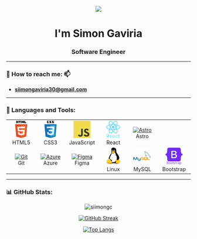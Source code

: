 <div id="header" align="center">
    <img src="https://media.giphy.com/media/eCqFYAVjjDksg/giphy.gif" width="200"/>
    <h1 align="center">I'm Simon Gaviria</h1>
    <h3 align="center">Software Engineer</h3>
</div>

---

### 🍄 How to reach me: 📫

- **siimongaviria30@gmail.com**

---

### 🔨 Languages and Tools:
<table align="center">
  <tr>
    <td align="center" width="96">
      <a href="https://developer.mozilla.org/en-US/docs/Web/HTML" target="_blank">
        <img src="https://raw.githubusercontent.com/devicons/devicon/master/icons/html5/html5-original-wordmark.svg" width="48" height="48" alt="HTML5"/>
      </a>
      <br>HTML5
    </td>
    <td align="center" width="96">
      <a href="https://developer.mozilla.org/en-US/docs/Web/CSS" target="_blank">
        <img src="https://raw.githubusercontent.com/devicons/devicon/master/icons/css3/css3-original-wordmark.svg" width="48" height="48" alt="CSS3"/>
      </a>
      <br>CSS3
    </td>
    <td align="center" width="96">
      <a href="https://developer.mozilla.org/en-US/docs/Web/JavaScript" target="_blank">
        <img src="https://raw.githubusercontent.com/devicons/devicon/master/icons/javascript/javascript-original.svg" width="48" height="48" alt="JavaScript"/>
      </a>
      <br>JavaScript
    </td>
    <td align="center" width="96">
      <a href="https://reactjs.org/" target="_blank">
        <img src="https://raw.githubusercontent.com/devicons/devicon/master/icons/react/react-original-wordmark.svg" width="48" height="48" alt="React"/>
      </a>
      <br>React
    </td>
    <td align="center" width="96">
      <a href="https://astro.build/" target="_blank">
        <img src="https://avatars.githubusercontent.com/u/44914786?s=200&v=4" width="48" height="48" alt="Astro"/>
      </a>
      <br>Astro
    </td>
  </tr>
  <tr>
    <td align="center" width="96">
      <a href="https://git-scm.com/" target="_blank">
        <img src="https://www.vectorlogo.zone/logos/git-scm/git-scm-icon.svg" width="48" height="48" alt="Git"/>
      </a>
      <br>Git
    </td>
    <td align="center" width="96">
      <a href="https://azure.microsoft.com/en-in/" target="_blank">
        <img src="https://www.vectorlogo.zone/logos/microsoft_azure/microsoft_azure-icon.svg" width="48" height="48" alt="Azure"/>
      </a>
      <br>Azure
    </td>
    <td align="center" width="96">
      <a href="https://www.figma.com/" target="_blank">
        <img src="https://www.vectorlogo.zone/logos/figma/figma-icon.svg" width="48" height="48" alt="Figma"/>
      </a>
      <br>Figma
    </td>
    <td align="center" width="96">
      <a href="https://www.linux.org/" target="_blank">
        <img src="https://raw.githubusercontent.com/devicons/devicon/master/icons/linux/linux-original.svg" width="48" height="48" alt="Linux"/>
      </a>
      <br>Linux
    </td>
    <td align="center" width="96">
      <a href="https://www.mysql.com/" target="_blank">
        <img src="https://raw.githubusercontent.com/devicons/devicon/master/icons/mysql/mysql-original-wordmark.svg" width="48" height="48" alt="MySQL"/>
      </a>
      <br>MySQL
    </td>
    <td align="center" width="96">
      <a href="https://getbootstrap.com" target="_blank">
        <img src="https://raw.githubusercontent.com/devicons/devicon/master/icons/bootstrap/bootstrap-plain-wordmark.svg" width="48" height="48" alt="Bootstrap"/>
      </a>
      <br>Bootstrap
    </td>
  </tr>
</table>

---

### 📊 GitHub Stats:
<p align="center">
  <img src="https://komarev.com/ghpvc/?username=siimongc&label=Profile%20views&color=0e75b6&style=flat" alt="siimongc" />
</p>
<p align="center">
  <a href="https://git.io/streak-stats">
    <img src="https://streak-stats.demolab.com?user=siimongc&theme=transparent&hide_border=true" alt="GitHub Streak"/>
  </a>
</p>
<p align="center">
  <a href="https://github.com/siimongc/github-readme-stats">
    <img src="https://github-readme-stats.vercel.app/api/top-langs/?username=siimongc&theme=transparent" alt="Top Langs"/>
  </a>
</p>
